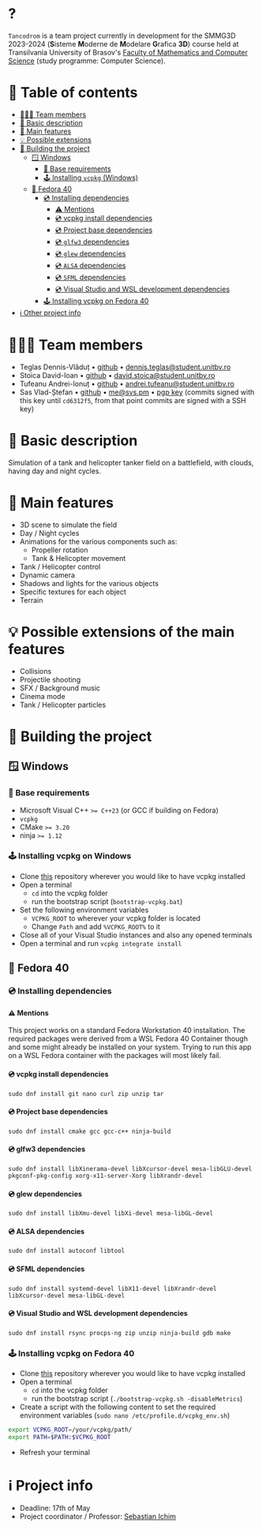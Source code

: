 # ?
`Tancodrom` is a team project currently in development for the SMMG3D 2023-2024 (**S**isteme **M**oderne de **M**odelare **G**rafica **3D**) course held at Transilvania University of Brasov's [Faculty of Mathematics and Computer Science](https://mateinfo.unitbv.ro) (study programme: Computer Science).

# 📜 Table of contents
- [🧑‍🤝‍🧑‍ Team members](#🧑‍🤝‍🧑‍-team-members)
- [📎 Basic description](#📎-basic-description)
- [🔌 Main features](#🔌-main-features)
- [💡 Possible extensions](#💡-possible-extensions-of-the-main-features)
- [🔨 Building the project](#🔨-building-the-project)
  - [🪟 Windows](#🪟-windows)
    - [🧱 Base requirements](#🧱-base-requirements)
    - [🕹️ Installing `vcpkg` (Windows)](#🕹️-installing-vcpkg-on-windows)
  - [🐧 Fedora 40](#🐧-fedora-40)
    - [💿 Installing dependencies](#💿-installing-dependencies)
      - [⚠️ Mentions](#⚠️-mentions)
      - [💿 vcpkg install dependencies](#💿-vcpkg-install-dependencies)
      - [💿 Project base dependencies](#💿-project-base-dependencies)
      - [💿 `glfw3` dependencies](#💿-glfw3-dependencies)
      - [💿 `glew` dependencies](#💿-glew-dependencies)
      - [💿 `ALSA` dependencies](#💿-alsa-dependencies)
      - [💿 `SFML` dependencies](#💿-sfml-dependencies)
      - [💿 Visual Studio and WSL development dependencies](#💿-visual-studio-and-wsl-development-dependencies)
    - [🕹️ Installing vcpkg on Fedora 40](#🕹️-installing-vcpkg-on-fedora-40)
- [ℹ️ Other project info](#ℹ️-project-info)

# 🧑‍🤝‍🧑‍ Team members
- Teglas Dennis-Vlăduț • [github](https://github.com/tdenniss) • [dennis.teglas@student.unitbv.ro](mailto:dennis.teglas@student.unitbv.ro)
- Stoica David-Ioan • [github](https://github.com/stoica-david) • [david.stoica@student.unitbv.ro](mailto:david.stoica@student.unitbv.ro)
- Tufeanu Andrei-Ionuț • [github](https://github.com/andreitufeanu) • [andrei.tufeanu@student.unitbv.ro](mailto:andrei.tufeanu@student.unitbv.ro)
- Sas Vlad-Ștefan • [github](https://github.com/vlsts) • [me@svs.pm](mailto:me@svs.pm) • [pgp key](https://keys.openpgp.org/search?q=ED82B2B95B3BEC7FEFC59C956E2186ECD0848BCA) (commits signed with this key until `cd6312f5`, from that point commits are signed with a SSH key)

# 📎 Basic description
Simulation of a tank and helicopter tanker field on a battlefield, with clouds, having day and night cycles.

# 🔌 Main features
- 3D scene to simulate the field
- Day / Night cycles
- Animations for the various components such as:
  - Propeller rotation
  - Tank & Helicopter movement
- Tank / Helicopter control
- Dynamic camera
- Shadows and lights for the various objects
- Specific textures for each object
- Terrain

# 💡 Possible extensions of the main features
- Collisions
- Projectile shooting
- SFX / Background music
- Cinema mode
- Tank / Helicopter particles

# 🔨 Building the project
## 🪟 Windows
### 🧱 Base requirements
- Microsoft Visual C++ `>= C++23` (or GCC if building on Fedora)
- `vcpkg`
- CMake `>= 3.20`
- ninja `>= 1.12`

### 🕹️ Installing vcpkg on Windows

- Clone [this](https://github.com/microsoft/vcpkg.git) repository wherever you would like to have vcpkg installed
- Open a terminal
  - `cd` into the vcpkg folder
  - run the bootstrap script (`bootstrap-vcpkg.bat`)
- Set the following environment variables
  - `VCPKG_ROOT` to wherever your vcpkg folder is located
  - Change `Path` and add `%VCPKG_ROOT%` to it
- Close all of your Visual Studio instances and also any opened terminals
- Open a terminal and run `vcpkg integrate install`

## 🐧 Fedora 40

### 💿 Installing dependencies
#### ⚠️ Mentions
This project works on a standard Fedora Workstation 40 installation. The required packages were derived from a WSL Fedora 40 Container though and some might already be installed on your system. Trying to run this app on a WSL Fedora container with the packages will most likely fail.

#### 💿 vcpkg install dependencies
```console
sudo dnf install git nano curl zip unzip tar
```

#### 💿 Project base dependencies
```console
sudo dnf install cmake gcc gcc-c++ ninja-build
```

#### 💿 glfw3 dependencies
```console
sudo dnf install libXinerama-devel libXcursor-devel mesa-libGLU-devel pkgconf-pkg-config xorg-x11-server-Xorg libXrandr-devel
```

#### 💿 glew dependencies
```console
sudo dnf install libXmu-devel libXi-devel mesa-libGL-devel
```

#### 💿 ALSA dependencies
```console
sudo dnf install autoconf libtool
```

#### 💿 SFML dependencies
```console
sudo dnf install systemd-devel libX11-devel libXrandr-devel libXcursor-devel mesa-libGL-devel
```

#### 💿 Visual Studio and WSL development dependencies
```console
sudo dnf install rsync procps-ng zip unzip ninja-build gdb make
```

### 🕹️ Installing vcpkg on Fedora 40
- Clone [this](https://github.com/microsoft/vcpkg.git) repository wherever you would like to have vcpkg installed
- Open a terminal
  - `cd` into the vcpkg folder
  - run the bootstrap script (`./bootstrap-vcpkg.sh -disableMetrics`)
- Create a script with the following content to set the required environment variables (`sudo nano /etc/profile.d/vcpkg_env.sh`)
```bash
export VCPKG_ROOT=/your/vcpkg/path/
export PATH=$PATH:$VCPKG_ROOT
```
- Refresh your terminal

# ℹ️ Project info
- Deadline: 17th of May
- Project coordinator / Professor: [Sebastian Ichim](https://github.com/ichimv)